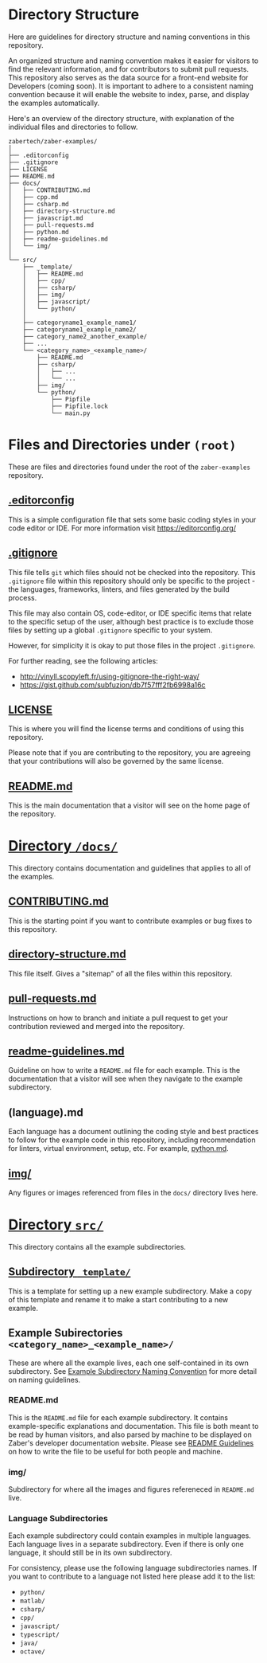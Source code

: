 # Directory Structure
Here are guidelines for directory structure and naming conventions in this repository.

An organized structure and naming convention makes it easier for visitors
to find the relevant information, and for contributors to submit pull requests.
This repository also serves as the data source for a front-end website for Developers (coming soon).
It is important to adhere to a consistent naming convention because it will
enable the website to index, parse, and display the examples automatically.

Here's an overview of the directory structure, with explanation of the individual
files and directories to follow.

    zabertech/zaber-examples/
    │
    ├── .editorconfig
    ├── .gitignore
    ├── LICENSE
    ├── README.md
    ├── docs/
    │   ├── CONTRIBUTING.md
    │   ├── cpp.md
    │   ├── csharp.md
    │   ├── directory-structure.md
    │   ├── javascript.md
    │   ├── pull-requests.md
    │   ├── python.md
    │   ├── readme-guidelines.md
    │   └── img/
    │
    └── src/
        ├── _template/
        │   ├── README.md
        │   ├── cpp/
        │   ├── csharp/
        │   ├── img/
        │   ├── javascript/
        │   └── python/
        │
        ├── categoryname1_example_name1/
        ├── categoryname1_example_name2/
        ├── category_name2_another_example/
        ├── ...
        └── <category_name>_<example_name>/
            ├── README.md
            ├── csharp/
            │   ├── ...
            │   └── ...
            ├── img/
            └── python/
                ├── Pipfile
                ├── Pipfile.lock
                └── main.py

# Files and Directories under `(root)`
These are files and directories found under the root of the `zaber-examples` repository.

## [.editorconfig](../.editorconfig)
This is a simple configuration file that sets some basic coding styles in your code editor or IDE.
For more information visit https://editorconfig.org/

## [.gitignore](../.gitignore)
This file tells `git` which files should not be checked into the repository.
This `.gitignore` file within this repository should only be specific to the project -
the languages, frameworks, linters, and files generated by the build process.

This file may also contain OS, code-editor, or IDE specific items that relate to the specific
setup of the user, although best practice is to exclude those files
by setting up a global `.gitignore` specific to your system.

However, for simplicity it is okay to put those files in the project `.gitignore`.

For further reading, see the following articles:
- http://vinyll.scopyleft.fr/using-gitignore-the-right-way/
- https://gist.github.com/subfuzion/db7f57fff2fb6998a16c

## [LICENSE](../LICENSE)
This is where you will find the license terms and conditions of using this repository.

Please note that if you are contributing to the repository,
you are agreeing that your contributions will also be governed by the same license.

## [README.md](../README.md)
This is the main documentation that a visitor will see on the home page of the repository.

# [Directory `/docs/`](../docs/)
This directory contains documentation and guidelines that applies to all of the examples.

## [CONTRIBUTING.md](CONTRIBUTING.md)
This is the starting point if you want to contribute examples or bug fixes to this repository.

## [directory-structure.md](directory-structure.md)
This file itself.  Gives a "sitemap" of all the files within this repository.

## [pull-requests.md](pull-requests.md)
Instructions on how to branch and initiate a pull request to get your contribution reviewed
and merged into the repository.

## [readme-guidelines.md](readme-guidelines.md)
Guideline on how to write a `README.md` file for each example.
This is the documentation that a visitor will see when they navigate to the example subdirectory.

## (language).md
Each language has a document outlining the coding style and best practices to follow
for the example code in this repository, including recommendation for linters,
virtual environment, setup, etc.  For example, [python.md](python.md).

## [img/](/img)
Any figures or images referenced from files in the `docs/` directory lives here.

# [Directory `src/`](../src/)
This directory contains all the example subdirectories.

## [Subdirectory `_template/`](../src/_template/)
This is a template for setting up a new example subdirectory.  Make a copy of this template and
rename it to make a start contributing to a new example.

## Example Subirectories `<category_name>_<example_name>/`
These are where all the example lives, each one self-contained in its own subdirectory.
See [Example Subdirectory Naming Convention](example-subdirectory-naming.md) for more detail
on naming guidelines.

### README.md
This is the `README.md` file for each example subdirectory.  It contains example-specific
explanations and documentation.  This file is both meant to be read by human visitors, and also
parsed by machine to be displayed on Zaber's developer documentation website.
Please see [README Guidelines](readme-guidelines.md) on how to write the file to be useful for
both people and machine.

### img/
Subdirectory for where all the images and figures refereneced in `README.md` live.

### Language Subdirectories
Each example subdirectory could contain examples in multiple languages.
Each language lives in a separate subdirectory.  Even if there is only one language, it should
still be in its own subdirectory.

For consistency, please use the following language subdirectories names.
If you want to contribute to a language not listed here please add it to the list:

- `python/`
- `matlab/`
- `csharp/`
- `cpp/`
- `javascript/`
- `typescript/`
- `java/`
- `octave/`
